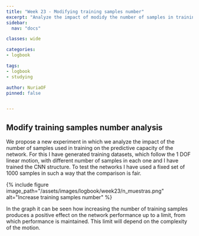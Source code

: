 ```yaml
---
title: "Week 23 - Modifying training samples number"
excerpt: "Analyze the impact of modidy the number of samples in training."
sidebar:
  nav: "docs"

classes: wide

categories:
- logbook

tags:
- logbook
- studying

author: NuriaOF
pinned: false


---
```



## Modify training samples number analysis

We propose a new experiment in which we analyze the impact of the number of samples used in training on the predictive capacity of the network. For this I have generated training datasets, which follow the 1 DOF linear motion, with different number of samples in each one and I have trained the CNN structure. To test the networks I have used a fixed set of 1000 samples in such a way that the comparison is fair.

{% include figure image_path="/assets/images/logbook/week23/n_muestras.png" alt="Increase training samples number" %}

In the graph it can be seen how increasing the number of training samples produces a positive effect on the network performance up to a limit, from which performance is maintained. This limit will depend on the complexity of the motion. 

